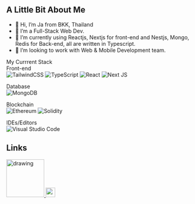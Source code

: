 <h2>A Little Bit About Me</h2>
<p>
<ul>
<li> 👋 Hi, I’m Ja from BKK, Thailand
<li> 👀 I’m a Full-Stack Web Dev.
<li> 🌱 I’m currently using Reactjs, Nextjs for front-end and Nestjs, Mongo, Redis for Back-end, all are written in Typescript.
<li> 💞️ I’m looking to work with Web & Mobile Development team.
</ul>
</p>


My Currrent Stack
<br>
Front-end
<br>
![TailwindCSS](https://img.shields.io/badge/tailwindcss-%2338B2AC.svg?style=for-the-badge&logo=tailwind-css&logoColor=white)
![TypeScript](https://img.shields.io/badge/typescript-%23007ACC.svg?style=for-the-badge&logo=typescript&logoColor=white)
![React](https://img.shields.io/badge/react-%2320232a.svg?style=for-the-badge&logo=react&logoColor=%2361DAFB)
![Next JS](https://img.shields.io/badge/Next-black?style=for-the-badge&logo=next.js&logoColor=white)


Database
<br>
![MongoDB](https://img.shields.io/badge/MongoDB-%234ea94b.svg?style=for-the-badge&logo=mongodb&logoColor=white)

Blockchain
<br>
![Ethereum](https://img.shields.io/badge/Ethereum-3C3C3D?style=for-the-badge&logo=Ethereum&logoColor=white)
![Solidity](https://img.shields.io/badge/Solidity-%23363636.svg?style=for-the-badge&logo=solidity&logoColor=white)

IDEs/Editors
<br>
![Visual Studio Code](https://img.shields.io/badge/Visual%20Studio%20Code-0078d7.svg?style=for-the-badge&logo=visual-studio-code&logoColor=white)


<h2>Links</h2>
<a href="https://www.youtube.com/channel/UCEHvd90AnM9THOtpmmVS2aQ"><img  src="https://res.cloudinary.com/importdata/image/upload/v1595012354/yt_logo_jjgys4.png" alt="drawing" width="100"/>
<a href="https://www.linkedin.com/in/jirayu-n-6a392b144/"><img src="https://i.imgur.com/ygH92vs.png" height="25" "width="150"/>
